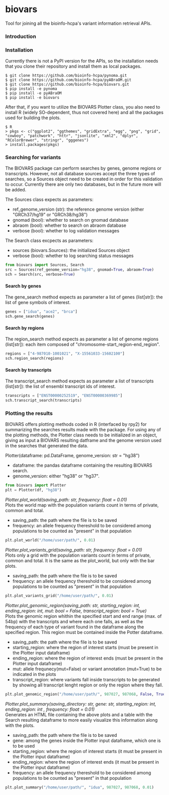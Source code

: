 # biovars
Tool for joining all the bioinfo-hcpa's variant information retrieval APIs.


### Introduction


### Installation

Currently there is not a PyPI version for the APIs, so the installation needs that you clone their repository and install them as local packages.

    $ git clone https://github.com/bioinfo-hcpa/pynoma.git
    $ git clone https://github.com/bioinfo-hcpa/pyABraOM.git
    $ git clone https://github.com/bioinfo-hcpa/biovars.git
    $ pip install -e pynoma
    $ pip install -e pyABraOM
    $ pip install -e biovars
    
After that, if you want to utilize the BIOVARS Plotter class, you also need to install R (widely SO-dependent, thus not covered here) and all the packages used for building the plots.

    $ R
    > pkgs <- c("ggplot2", "ggthemes", "gridExtra", "egg", "png", "grid", "cowboy", "patchwork", "httr", "jsonlite", "xml2", "dplyr", "RColorBrewer", "stringr", "gggenes")
    > install.packages(pkgs)

### Searching for variants

The BIOVARS package can perform searches by genes, genome regions or transcripts. However, not all database sources accept the three types of searches, so a Sources object need to be created in order for this validation to occur.
Currently there are only two databases, but in the future more will be added.

The Sources class expects as parameters:
* ref_genome_version (str): the reference genome version (either "GRCh37/hg19" or "GRCh38/hg38")
* gnomad (bool): whether to search on gnomad database
* abraom (bool): whether to search on abraom database
* verbose (bool): whether to log validation messages

The Search class excpects as parameters:
* sources (biovars.Sources): the initialized Sources object
* verbose (bool): whether to log searching status messages
```python
from biovars import Sources, Search
src = Sources(ref_genome_version="hg38", gnomad=True, abraom=True)
sch = Search(src, verbose=True)
```

#### Search by genes
The gene_search method expects as parameter a list of genes (list[str]): the list of gene symbols of interest.
```python
genes = ["idua", "ace2", "brca"]
sch.gene_search(genes)
```

#### Search by regions
The region_search method expects as parameter a list of genome regions (list[str]): each item composed of "chromosome-start_region-end_region".
```python
regions = ["4-987010-1001021", "X-15561033-15602100"]
sch.region_search(regions)
```

#### Search by transcripts
The transcript_search method expects as parameter a list of transcripts (list[str]): the list of ensembl transcript ids of interest.
```python
transcripts = ["ENST00000252519", "ENST00000369985"]
sch.transcript_search(transcripts)
```

### Plotting the results

BIOVARS offers plotting methods coded in R (interfaced by rpy2) for summarizing the searches results made with the package.
For using any of the plotting methods, the Plotter class needs to be initialized in an object, giving as input a BIOVARS resulting datframe and the genome version used in the searches that generated the data.

Plotter(dataframe: pd.DataFrame, genome_version: str = "hg38")
* dataframe: the pandas dataframe containing the resulting BIOVARS search.
* genome_version: either "hg38" or "hg37".
```python
from biovars import Plotter
plt = Plotter(df, "hg38")
```

_Plotter.plot_world(saving_path: str, frequency: float = 0.01)_ <br>
Plots the world map with the population variants count in terms of private, common and total.
* saving_path: the path where the file is to be saved
* frequency: an allele frequency thereshold to be considered among populations to be counted as "present" in that population
```python
plt.plot_world("/home/user/path/", 0.01)
```

_Plotter.plot_variants_grid(saving_path: str, frequency: float = 0.01)_ <br>
Plots only a grid with the population variants count in terms of private, common and total. It is the same as the plot_world, but only with the bar plots.
* saving_path: the path where the file is to be saved
* frequency: an allele frequency thereshold to be considered among populations to be counted as "present" in that population
```python
plt.plot_variants_grid("/home/user/path/", 0.01)
```

_Plotter.plot_genomic_region(saving_path: str, starting_region: int, ending_region: int, mut: bool = False, transcript_region: bool = True)_ <br>
Plots the genomic region whithin the specified start and end range (max. of 54bp) with the transcripts and where each one falls, as well as the frequency of each type of variant found in the dataframe along the specified region. This region must be contained inside the Potter dataframe.
* saving_path: the path where the file is to be saved
* starting_region: where the region of interest starts (must be present in the Plotter input dataframe)
* ending_region: where the region of interest ends (must be present in the Plotter input dataframe)
* mut: allele frequnecy(mut=False) or variant annotation (mut=True) to be indicated in the plots
* transcript_region: where variants fall inside transcripts to be generated by showing all transcript lenght region or only the region where they fall.
```python
plt.plot_genomic_region("/home/user/path/", 987027, 987068, False, True)
```

_Plotter.plot_summary(saving_directory: str, gene: str, starting_region: int, ending_region: int , frequency: float = 0.01)_ <br>
Generates an HTML file containing the above plots and a table with the Search resulting dataframe to more easily visualize this information along with the plots.
* saving_path: the path where the file is to be saved
* gene: among the genes inside the Plotter input dataframe, which one is to be used
* starting_region: where the region of interest starts (it must be present in the Plotter input dataframe)
* ending_region: where the region of interest ends (it must be present in the Plotter input dataframe)
* frequency: an allele frequency thereshold to be considered among populations to be counted as "present" in that population
```python
plt.plot_summary("/home/user/path/", "idua", 987027, 987068, 0.01)
```
